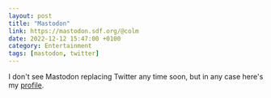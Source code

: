 ```yaml
--- 
layout: post 
title: "Mastodon" 
link: https://mastodon.sdf.org/@colm
date: 2022-12-12 15:47:00 +0100 
category: Entertainment 
tags: [mastodon, twitter]
--- 
```


I don't see Mastodon replacing Twitter any time soon, but in any case here's my [profile][mstdn].

[mstdn]: https://mastodon.sdf.org/@colm
